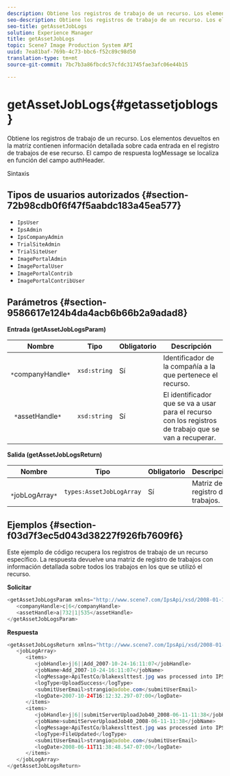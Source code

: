 ```yaml
---
description: Obtiene los registros de trabajo de un recurso. Los elementos devueltos en la matriz contienen información detallada sobre cada entrada en el registro de trabajos de ese recurso. El campo de respuesta logMessage se localiza en función del campo authHeader.
seo-description: Obtiene los registros de trabajo de un recurso. Los elementos devueltos en la matriz contienen información detallada sobre cada entrada en el registro de trabajos de ese recurso. El campo de respuesta logMessage se localiza en función del campo authHeader.
seo-title: getAssetJobLogs
solution: Experience Manager
title: getAssetJobLogs
topic: Scene7 Image Production System API
uuid: 7ea81baf-769b-4c73-bbc6-f52c89c98d50
translation-type: tm+mt
source-git-commit: 7bc7b3a86fbcdc57cfdc31745fae3afc06e44b15

---
```



# getAssetJobLogs{#getassetjoblogs}

Obtiene los registros de trabajo de un recurso. Los elementos devueltos en la matriz contienen información detallada sobre cada entrada en el registro de trabajos de ese recurso. El campo de respuesta logMessage se localiza en función del campo authHeader.

Sintaxis

## Tipos de usuarios autorizados {#section-72b98cdb0f6f47f5aabdc183a45ea577}

* `IpsUser`
* `IpsAdmin`
* `IpsCompanyAdmin`
* `TrialSiteAdmin`
* `TrialSiteUser`
* `ImagePortalAdmin`
* `ImagePortalUser`
* `ImagePortalContrib`
* `ImagePortalContribUser`

## Parámetros {#section-9586617e124b4da4acb6b66b2a9adad8}

**Entrada (getAssetJobLogsParam)**

| Nombre | Tipo | Obligatorio | Descripción |
|---|---|---|---|
| ` *`companyHandle`*` | `xsd:string` | Sí | Identificador de la compañía a la que pertenece el recurso. |
| ` *`assetHandle`*` | `xsd:string` | Sí | El identificador que se va a usar para el recurso con los registros de trabajo que se van a recuperar. |

**Salida (getAssetJobLogsReturn)**

| Nombre | Tipo | Obligatorio | Descripción |
|---|---|---|---|
| ` *`jobLogArray`*` | `types:AssetJobLogArray` | Sí | Matriz de registro de trabajos. |

## Ejemplos {#section-f03d7f3ec5d043d38227f926fb7609f6}

Este ejemplo de código recupera los registros de trabajo de un recurso específico. La respuesta devuelve una matriz de registro de trabajos con información detallada sobre todos los trabajos en los que se utilizó el recurso.

**Solicitar**

```java
<getAssetJobLogsParam xmlns="http://www.scene7.com/IpsApi/xsd/2008-01-15">
   <companyHandle>c|6</companyHandle>
   <assetHandle>a|732|1|535</assetHandle>
</getAssetJobLogsParam>
```

**Respuesta**

```java
<getAssetJobLogsReturn xmlns="http://www.scene7.com/IpsApi/xsd/2008-01-15">
   <jobLogArray>
      <items>
         <jobHandle>j|6||Add_2007-10-24-16:11:07</jobHandle>
         <jobName>Add_2007-10-24-16:11:07</jobName>
         <logMessage>ApiTestCo/blakexslttest.jpg was processed into IPS</logMessage>
         <logType>UploadSuccess</logType>
         <submitUserEmail>strangio@adobe.com</submitUserEmail>
         <logDate>2007-10-24T16:12:32.297-07:00</logDate>
      </items>
      <items>
         <jobHandle>j|6||submitServerUploadJob40_2008-06-11-11:38</jobHandle>
         <jobName>submitServerUploadJob40_2008-06-11-11:38</jobName>
         <logMessage>ApiTestCo/blakexslttest.jpg was processed into IPS.</logMessage>
         <logType>FileUpdated</logType>
         <submitUserEmail>strangio@adobe.com</submitUserEmail>
         <logDate>2008-06-11T11:38:48.547-07:00</logDate>
      </items>
   </jobLogArray>
</getAssetJobLogsReturn>
```

